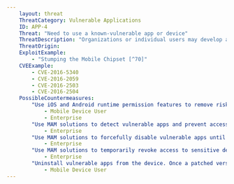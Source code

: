 ```yaml
---
    layout: threat
    ThreatCategory: Vulnerable Applications
    ID: APP-4
    Threat: "Need to use a known-vulnerable app or device"
    ThreatDescription: "Organizations or individual users may develop and rely upon specific apps or devices to complete necessary work. Knowledge of a serious vulnerability affecting such an app or device increases the risk associated with using it to accomplish that work. However, the impact of being unable to complete the work as a result of abstaining from use of the app or device, may be unacceptable."
    ThreatOrigin:
    ExploitExample:
        - "Stumping the Mobile Chipset [^70]"
    CVEExample:
        - CVE-2016-5340
        - CVE-2016-2059
        - CVE-2016-2503
        - CVE-2016-2504
    PossibleCountermeasures:
        "Use iOS and Android runtime permission features to remove risky permissions (e.g. GPS access, contact list access, etc.) from unsupported apps or apps with known vulnerabilities.":
            - Mobile Device User
            - Enterprise
        "Use MAM solutions to detect vulnerable apps and prevent access to enterprise resources while the app is installed.":
            - Enterprise
        "Use MAM solutions to forcefully disable vulnerable apps until a patch is available and installed.":
            - Enterprise
        "Use MAM solutions to temporarily revoke access to sensitive device sensors or OS-provided services.":
            - Enterprise
        "Uninstall vulnerable apps from the device. Once a patched version is available for download, redownload and install the app.":
            - Mobile Device User
---
```

